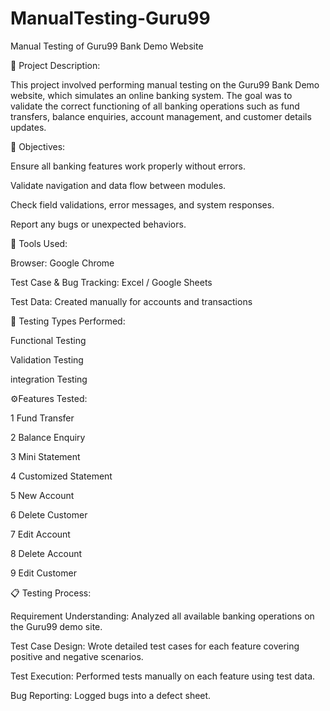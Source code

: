# ManualTesting-Guru99

Manual Testing of Guru99 Bank Demo Website

📝 Project Description:

This project involved performing manual testing on the Guru99 Bank Demo website, which simulates an online banking system.
The goal was to validate the correct functioning of all banking operations such as fund transfers, balance enquiries, account management, and customer details updates.

🎯 Objectives:

Ensure all banking features work properly without errors.

Validate navigation and data flow between modules.

Check field validations, error messages, and system responses.

Report any bugs or unexpected behaviors.

🧰 Tools Used:

Browser: Google Chrome

Test Case & Bug Tracking: Excel / Google Sheets

Test Data: Created manually for accounts and transactions

🧪 Testing Types Performed:

Functional Testing

Validation Testing

integration Testing

⚙️Features Tested:

1	Fund Transfer	 

2	Balance Enquiry	

3	Mini Statement

4	Customized Statement

5	New Account

6	Delete Customer

7	Edit Account

8	Delete Account

9	Edit Customer

📋 Testing Process:

Requirement Understanding:
Analyzed all available banking operations on the Guru99 demo site.

Test Case Design:
Wrote detailed test cases for each feature covering positive and negative scenarios.

Test Execution:
Performed tests manually on each feature using test data. 

Bug Reporting:
Logged bugs into a defect sheet.

